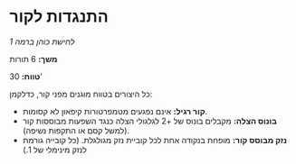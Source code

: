 # התנגדות לקור

*לחישת כוהן ברמה 1*

**משך:** 6 תורות

**טווח:** 30’

כל היצורים בטווח מוגנים מפני קור, כדלקמן:

- **קור רגיל:** אינם נפגעים מטמפרטורות קיפאון לא קסומות.
- **בונוס הצלה:** מקבלים בונוס של +2 לגלגולי הצלה כנגד השפעות מבוססות קור (למשל קסם או התקפות נשיפה).
- **נזק מבוסס קור:** מופחת בנקודה אחת לכל קוביית נזק מגולגלת. (כל קובייה גורמת לנזק מינימלי של 1.)